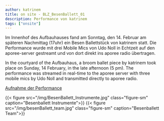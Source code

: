 ```yaml
---
author: katrinem
title: on site - BLZ_BesenBallett_01
description: Performance von katrinem
tags: ["onsite"]
---
```


Im Innenhof des Aufbauhauses fand am Sonntag, den 14. Februar am späteren Nachmittag (17uhr) ein Besen Ballettstück von katrinem statt. Die Performance wurde mit drei Mobile Mics von Udo Noll in Echtzeit auf den aporee-server gestreamt und von dort direkt ins aporee radio übertragen.

In the courtyard of the Aufbauhaus, a broom ballet piece by katrinem took place on Sunday, 14 February, in the late afternoon (5 pm). The performance was streamed in real-time to the aporee server with three mobile mics by Udo Noll and transmitted directly to aporee radio.

[Aufnahme der Performance](https://aporee.org/blz/BLZBesenBallett01.mp3)

{{< figure src="/img/BesenBallett_Instrumente.jpg" class="figure-sm" caption="Besenballett Instrumente">}}
{{< figure src="/img/besenBallett_team.jpg" class="figure-sm" caption="Besenballett Team">}}


